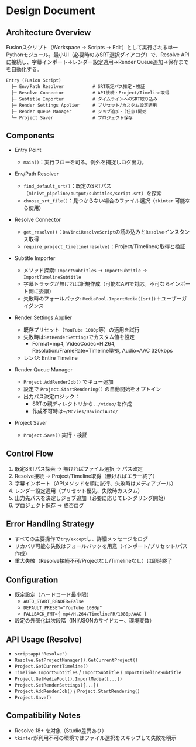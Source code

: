 # Design Document

## Architecture Overview

Fusionスクリプト（Workspace → Scripts → Edit）として実行される単一Pythonモジュール。最小UI（必要時のみSRT選択ダイアログ）で、Resolve APIに接続し、字幕インポート→レンダー設定適用→Render Queue追加→保存までを自動化する。

```
Entry (Fusion Script)
  ├─ Env/Path Resolver           # SRT既定パス推定・検証
  ├─ Resolve Connector           # API接続・Project/Timeline取得
  ├─ Subtitle Importer           # タイムラインへのSRT取り込み
  ├─ Render Settings Applier     # プリセット/カスタム設定適用
  ├─ Render Queue Manager        # ジョブ追加・(任意)開始
  └─ Project Saver               # プロジェクト保存
```

## Components

- Entry Point
  - `main()`：実行フローを司る。例外を捕捉しログ出力。

- Env/Path Resolver
  - `find_default_srt()`：既定のSRTパス（`minivt_pipeline/output/subtitles/script.srt`）を探索
  - `choose_srt_file()`：見つからない場合のファイル選択（`tkinter` 可能なら使用）

- Resolve Connector
  - `get_resolve()`：`DaVinciResolveScript`の読み込みと`Resolve`インスタンス取得
  - `require_project_timeline(resolve)`：Project/Timelineの取得と検証

- Subtitle Importer
  - メソッド探索: `ImportSubtitles` → `ImportSubtitle` → `ImportTimelineSubtitle`
  - 字幕トラックが無ければ新規作成（可能なAPIで対応。不可ならインポート側に委譲）
  - 失敗時のフォールバック: `MediaPool.ImportMedia([srt])`＋ユーザーガイダンス

- Render Settings Applier
  - 既存プリセット（`YouTube 1080p`等）の適用を試行
  - 失敗時は`SetRenderSettings`でカスタム値を設定
    - Format=mp4, VideoCodec=H.264, Resolution/FrameRate=Timeline準拠, Audio=AAC 320kbps
  - レンジ: Entire Timeline

- Render Queue Manager
  - `Project.AddRenderJob()` でキュー追加
  - 設定で `Project.StartRendering()` の自動開始をオプトイン
  - 出力パス決定ロジック：
    - SRTの親ディレクトリから`../video/`を作成
    - 作成不可時は`~/Movies/DaVinciAuto/`

- Project Saver
  - `Project.Save()` 実行・検証

## Control Flow

1. 既定SRTパス探索 → 無ければファイル選択 → パス確定
2. Resolve接続 → Project/Timeline取得（無ければエラー終了）
3. 字幕インポート（APIメソッドを順に試行、失敗時はメディアプール）
4. レンダー設定適用（プリセット優先、失敗時カスタム）
5. 出力先パスを決定しジョブ追加（必要に応じてレンダリング開始）
6. プロジェクト保存 → 成否ログ

## Error Handling Strategy

- すべての主要操作で`try/except`し、詳細メッセージをログ
- リカバリ可能な失敗はフォールバックを用意（インポート/プリセット/パス作成）
- 重大失敗（Resolve接続不可/Projectなし/Timelineなし）は即時終了

## Configuration

- 既定設定（ハードコード最小限）
  - `AUTO_START_RENDER=False`
  - `DEFAULT_PRESET="YouTube 1080p"`
  - `FALLBACK_FMT={ mp4/H.264/TimelineFR/1080p/AAC }`
- 設定の外部化は次段階（INI/JSONのサイドカー、環境変数）

## API Usage (Resolve)

- `scriptapp("Resolve")`
- `Resolve.GetProjectManager().GetCurrentProject()`
- `Project.GetCurrentTimeline()`
- `Timeline.ImportSubtitles` / `ImportSubtitle` / `ImportTimelineSubtitle`
- `Project.GetMediaPool().ImportMedia([...])`
- `Project.SetRenderSettings({...})`
- `Project.AddRenderJob()` / `Project.StartRendering()`
- `Project.Save()`

## Compatibility Notes

- Resolve 18+ を対象（Studio差異あり）
- `tkinter`が利用不可の環境ではファイル選択をスキップして失敗を明示

